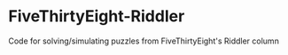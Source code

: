 # FiveThirtyEight-Riddler
Code for solving/simulating puzzles from FiveThirtyEight's Riddler column
